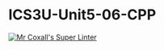 # ICS3U-Unit5-06-CPP

[![Mr Coxall's Super Linter](https://github.com/CristianoSellitto/ICS3U-Unit5-06-CPP/workflows/Mr%20Coxall's%20Super%20Linter/badge.svg)](https://github.com/CristianoSellitto/ICS3U-Unit5-06-CPP/actions/)
